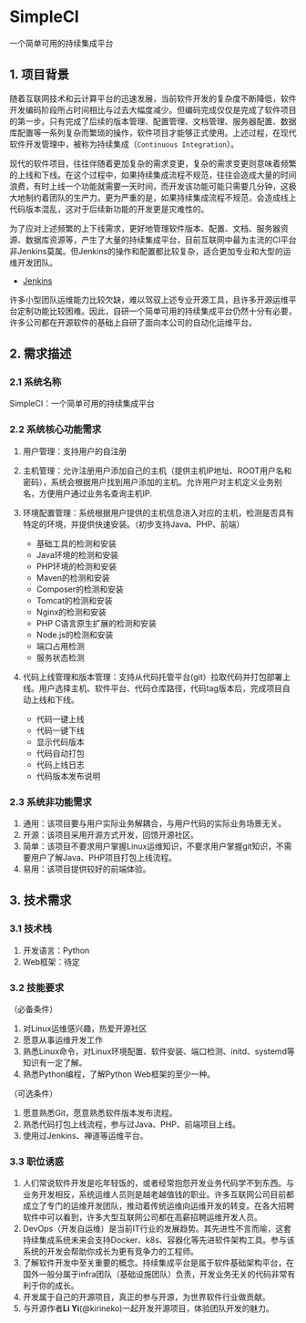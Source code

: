 # SimpleCI

一个简单可用的持续集成平台


## 1. 项目背景

随着互联网技术和云计算平台的迅速发展，当前软件开发的复杂度不断降低，软件开发编码阶段所占时间相比与过去大幅度减少。但编码完成仅仅是完成了软件项目的第一步。只有完成了后续的版本管理、配置管理、文档管理、服务器配置、数据库配置等一系列复杂而繁琐的操作，软件项目才能够正式使用。上述过程，在现代软件开发管理中，被称为持续集成（`Continuous Integration`）。

现代的软件项目，往往伴随着更加复杂的需求变更，复杂的需求变更则意味着频繁的上线和下线。在这个过程中，如果持续集成流程不规范，往往会造成大量的时间浪费，有时上线一个功能就需要一天时间，而开发该功能可能只需要几分钟，这极大地制约着团队的生产力。更为严重的是，如果持续集成流程不规范，会造成线上代码版本混乱，这对于后续新功能的开发更是灾难性的。

为了应对上述频繁的上下线需求，更好地管理软件版本、配置、文档、服务器资源、数据库资源等，产生了大量的持续集成平台，目前互联网中最为主流的CI平台非Jenkins莫属。但Jenkins的操作和配置都比较复杂，适合更加专业和大型的运维开发团队。

- [Jenkins](https://jenkins.io/zh/)

许多小型团队运维能力比较欠缺，难以驾驭上述专业开源工具，且许多开源运维平台定制功能比较困难。因此，自研一个简单可用的持续集成平台仍然十分有必要，许多公司都在开源软件的基础上自研了面向本公司的自动化运维平台。

## 2. 需求描述

### 2.1 系统名称

SimpleCI：一个简单可用的持续集成平台

### 2.2 系统核心功能需求

1. 用户管理：支持用户的自注册
2. 主机管理：允许注册用户添加自己的主机（提供主机IP地址、ROOT用户名和密码），系统会根据用户找到用户添加的主机。允许用户对主机定义业务别名，方便用户通过业务名查询主机IP.
3. 环境配置管理：系统根据用户提供的主机信息进入对应的主机，检测是否具有特定的环境，并提供快速安装。（初步支持Java、PHP、前端）

    - 基础工具的检测和安装
    - Java环境的检测和安装
    - PHP环境的检测和安装
    - Maven的检测和安装
    - Composer的检测和安装
    - Tomcat的检测和安装
    - Nginx的检测和安装
    - PHP C语言原生扩展的检测和安装
    - Node.js的检测和安装
    - 端口占用检测
    - 服务状态检测

4. 代码上线管理和版本管理：支持从代码托管平台(git）拉取代码并打包部署上线。用户选择主机、软件平台、代码仓库路径，代码tag版本后，完成项目自动上线和下线。

    - 代码一键上线
    - 代码一键下线
    - 显示代码版本
    - 代码自动打包
    - 代码上线日志
    - 代码版本发布说明

### 2.3 系统非功能需求

1. 通用：该项目要与用户实际业务解耦合，与用户代码的实际业务场景无关。
2. 开源：该项目采用开源方式开发，回馈开源社区。
3. 简单：该项目不要求用户掌握Linux运维知识，不要求用户掌握git知识，不需要用户了解Java、PHP项目打包上线流程。
4. 易用：该项目提供较好的前端体验。

## 3. 技术需求

### 3.1 技术栈

1. 开发语言：Python
2. Web框架：待定

### 3.2 技能要求

（必备条件）

1. 对Linux运维感兴趣，热爱开源社区
2. 愿意从事运维开发工作
3. 熟悉Linux命令，对Linux环境配置、软件安装、端口检测、initd、systemd等知识有一定了解。
4. 熟悉Python编程，了解Python Web框架的至少一种。

（可选条件）

1. 愿意熟悉Git，愿意熟悉软件版本发布流程。
2. 熟悉代码打包上线流程，参与过Java、PHP、前端项目上线。
3. 使用过Jenkins、禅道等运维平台。

### 3.3 职位诱惑

1. 人们常说软件开发是吃年轻饭的，或者经常抱怨开发业务代码学不到东西。与业务开发相反，系统运维人员则是越老越值钱的职业。许多互联网公司目前都成立了专门的运维开发团队，推动着传统运维向运维开发的转变。在各大招聘软件中可以看到，许多大型互联网公司都在高薪招聘运维开发人员。
2. DevOps（开发自运维）是当前IT行业的发展趋势。其先进性不言而喻，这套持续集成系统未来会支持Docker、k8s、容器化等先进软件架构工具。参与该系统的开发会帮助你成长为更有竞争力的工程师。
3. 了解软件开发中至关重要的概念。持续集成平台是属于软件基础架构平台，在国外一般分属于infra团队（基础设施团队）负责，开发业务无关的代码非常有利于你的成长。
4. 开发属于自己的开源项目，真正的参与开源，为世界软件行业做贡献。
5. 与开源作者**Li Yi**(@kirineko)一起开发开源项目，体验团队开发的魅力。